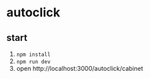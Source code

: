 # autoclick

## start

1. `npm install`
1. `npm run dev`
1. open http://localhost:3000/autoclick/cabinet